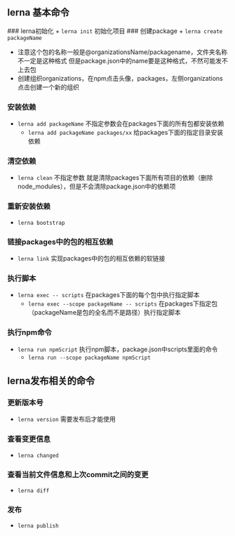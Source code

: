 ## lerna 基本命令
### lerna初始化
+ `lerna init` 初始化项目
### 创建package
+ `lerna create packageName`
  + 注意这个包的名称一般是@organizationsName/packagename，文件夹名称不一定是这种格式 但是package.json中的name要是这种格式，不然可能发不上去包
  + 创建组织organizations，在npm点击头像，packages，左侧organizations点击创建一个新的组织
### 安装依赖
+ `lerna add packageName` 不指定参数会在packages下面的所有包都安装依赖
  + `lerna add packageName packages/xx` 给packages下面的指定目录安装依赖
### 清空依赖
+ `lerna clean` 不指定参数 就是清除packages下面所有项目的依赖（删除node_modules），但是不会清除package.json中的依赖项
### 重新安装依赖
+ `lerna bootstrap`
### 链接packages中的包的相互依赖
+ `lerna link` 实现packages中的包的相互依赖的软链接
### 执行脚本
+ `lerna exec -- scripts` 在packages下面的每个包中执行指定脚本
  + `lerna exec --scope packageName -- scripts` 在packages下指定包（packageName是包的全名而不是路径）执行指定脚本
### 执行npm命令
+ `lerna run npmScript` 执行npm脚本，package.json中scripts里面的命令
  + `lerna run --scope packageName npmScript`


## lerna发布相关的命令
### 更新版本号
+ `lerna version` 需要发布后才能使用
### 查看变更信息
+ `lerna changed`
### 查看当前文件信息和上次commit之间的变更
+ `lerna diff`
### 发布
+ `lerna publish`
